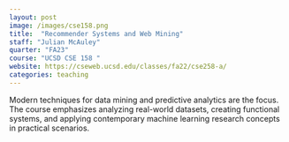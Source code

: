 ```yaml
---
layout: post
image: /images/cse158.png
title:  "Recommender Systems and Web Mining"
staff: "Julian McAuley"
quarter: "FA23"
course: "UCSD CSE 158 "
website: https://cseweb.ucsd.edu/classes/fa22/cse258-a/
categories: teaching
---
```

Modern techniques for data mining and predictive analytics are the focus. The course emphasizes analyzing real-world datasets, creating functional systems, and applying contemporary machine learning research concepts in practical scenarios.